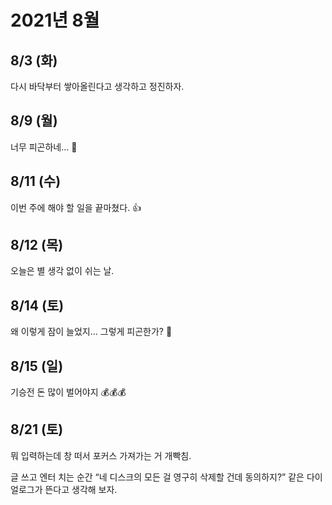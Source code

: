 # 2021년 8월

## 8/3 (화)

다시 바닥부터 쌓아올린다고 생각하고 정진하자.

## 8/9 (월)

너무 피곤하네... 🤔

## 8/11 (수)

이번 주에 해야 할 일을 끝마쳤다. 👍

## 8/12 (목)

오늘은 별 생각 없이 쉬는 날.

## 8/14 (토)

왜 이렇게 잠이 늘었지... 그렇게 피곤한가? 🤔

## 8/15 (일)

기승전 돈 많이 벌어야지 💰💰💰

## 8/21 (토)

뭐 입력하는데 창 떠서 포커스 가져가는 거 개빡침.

글 쓰고 엔터 치는 순간 “네 디스크의 모든 걸 영구히 삭제할 건데 동의하지?” 같은 다이얼로그가 뜬다고 생각해 보자.
